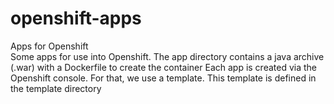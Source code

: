 # openshift-apps
Apps for Openshift <br />
Some apps for use into Openshift.
The app directory contains a java archive (.war) with a Dockerfile to create the container
Each app is created via the Openshift console. For that, we use a template. This template is defined in the template directory
